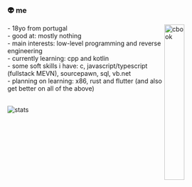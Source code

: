 ### 👽 me
<img width="30%" align="right" alt="cbook" src="https://c.tenor.com/NYrgLNGuy7YAAAAC/the-c-programming-language-uncle-dane.gif"/>
- 18yo from portugal <br>
- good at: mostly nothing <br>
- main interests: low-level programming and reverse engineering <br>
- currently learning: cpp and kotlin <br>
- some soft skills i have: c, javascript/typescript (fullstack MEVN), sourcepawn, sql, vb.net <br>
- planning on learning: x86, rust and flutter (and also get better on all of the above) <br> <br> 


![stats](https://github-readme-stats.vercel.app/api?username=robyzzz&show_icons=true&theme=dark&include_all_commits=true&count_private=true&hide=stars,issues)
